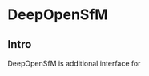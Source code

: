 # DeepOpenSfM

## Intro
DeepOpenSfM is additional interface for <l href="https://github.com/mapillary/OpenSfM">
